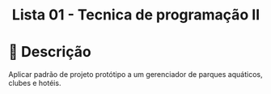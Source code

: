 <h1 align="center">
   Lista 01 - Tecnica de programação II  
</h1>
  
# :bookmark_tabs: Descrição
Aplicar padrão de projeto protótipo a um gerenciador de parques aquáticos, clubes e hotéis.
